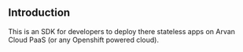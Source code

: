## Introduction
This is an SDK for developers to deploy there stateless apps on Arvan Cloud PaaS 
(or any Openshift powered cloud). 